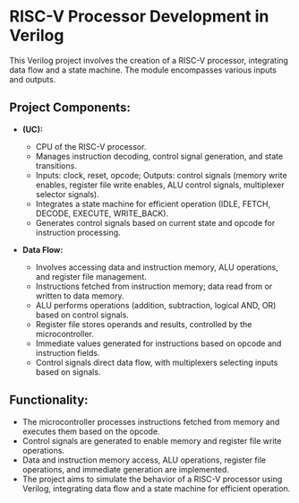 # RISC-V Processor Development in Verilog

This Verilog project involves the creation of a RISC-V processor, integrating data flow and a state machine. The module encompasses various inputs and outputs.

## Project Components:

- **(UC):**
  - CPU of the RISC-V processor.
  - Manages instruction decoding, control signal generation, and state transitions.
  - Inputs: clock, reset, opcode; Outputs: control signals (memory write enables, register file write enables, ALU control signals, multiplexer selector signals).
  - Integrates a state machine for efficient operation (IDLE, FETCH, DECODE, EXECUTE, WRITE_BACK).
  - Generates control signals based on current state and opcode for instruction processing.

- **Data Flow:**
  - Involves accessing data and instruction memory, ALU operations, and register file management.
  - Instructions fetched from instruction memory; data read from or written to data memory.
  - ALU performs operations (addition, subtraction, logical AND, OR) based on control signals.
  - Register file stores operands and results, controlled by the microcontroller.
  - Immediate values generated for instructions based on opcode and instruction fields.
  - Control signals direct data flow, with multiplexers selecting inputs based on signals.


## Functionality:
- The microcontroller processes instructions fetched from memory and executes them based on the opcode.
- Control signals are generated to enable memory and register file write operations.
- Data and instruction memory access, ALU operations, register file operations, and immediate generation are implemented.
- The project aims to simulate the behavior of a RISC-V processor using Verilog, integrating data flow and a state machine for efficient operation.

